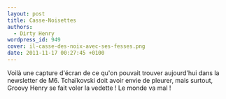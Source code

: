 ```yaml
---
layout: post
title: Casse-Noisettes
authors:
  - Dirty Henry
wordpress_id: 949
cover: il-casse-des-noix-avec-ses-fesses.png
date: 2011-11-17 00:27:45 +0100
---
```


Voilà une capture d'écran de ce qu'on pouvait trouver aujourd'hui dans la
newsletter de M6. Tchaïkovski doit avoir envie de pleurer, mais surtout, Groovy
Henry se fait voler la vedette ! Le monde va mal !

